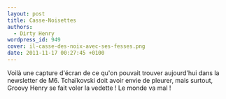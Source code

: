 ```yaml
---
layout: post
title: Casse-Noisettes
authors:
  - Dirty Henry
wordpress_id: 949
cover: il-casse-des-noix-avec-ses-fesses.png
date: 2011-11-17 00:27:45 +0100
---
```


Voilà une capture d'écran de ce qu'on pouvait trouver aujourd'hui dans la
newsletter de M6. Tchaïkovski doit avoir envie de pleurer, mais surtout, Groovy
Henry se fait voler la vedette ! Le monde va mal !

